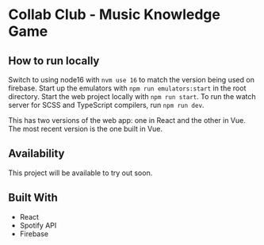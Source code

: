 # Collab Club - Music Knowledge Game

## How to run locally

Switch to using node16 with `nvm use 16` to match the version being used on firebase.
Start up the emulators with `npm run emulators:start` in the root directory.
Start the web project locally with `npm run start`.
To run the watch server for SCSS and TypeScript compilers, run `npm run dev`.

This has two versions of the web app: one in React and the other in Vue. The most recent version is the one built in Vue.

## Availability

This project will be available to try out soon.

## Built With

- React
- Spotify API
- Firebase
